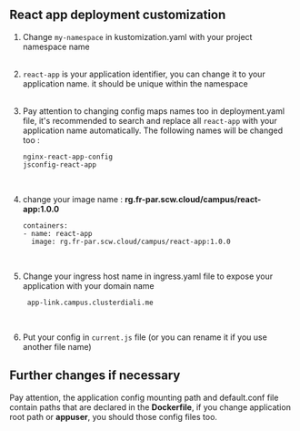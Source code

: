 ## React app deployment customization

1. Change `my-namespace` in kustomization.yaml with your project namespace name
   <br/>
   <br/>
2. `react-app` is your application identifier, you can change it to your application name. it should be unique within the namespace
   <br/>
   <br/>
3. Pay attention to changing config maps names too in deployment.yaml file, it's recommended to search and replace all `react-app` with your application name automatically. The following names will be changed too :

   ```
   nginx-react-app-config
   jsconfig-react-app
   ```
   <br/>
4. change your image name : **rg.fr-par.scw.cloud/campus/react-app:1.0.0**

    ```
    containers:
    - name: react-app
      image: rg.fr-par.scw.cloud/campus/react-app:1.0.0
    ```
    <br/>
   
5. Change your ingress host name in ingress.yaml file to expose your application with your domain name

    ```
     app-link.campus.clusterdiali.me
    ```
    <br/>
   
6. Put your config in `current.js` file (or you can rename it if you use another file name)


## Further changes if necessary

Pay attention, the application config mounting path and default.conf file contain paths that are declared in the **Dockerfile**, if you change application root path or **appuser**, you should those config files too.
